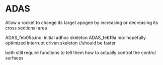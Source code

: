 # ADAS

Allow a rocket to change its target apogee by increasing or decreasing its cross sectional area

ADAS_feb05a.ino: initial adhoc skeleton
ADAS_feb19a.ino: hopefully optimized interrupt driven skeleton //should be faster

both still require functions to tell them how to actually control the control surfaces